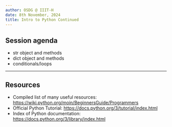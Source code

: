 ```yaml
---
author: OSDG @ IIIT-H
date: 8th November, 2024
title: Intro to Python Continued
---
```


## Session agenda

- str object and methods
- dict object and methods
- conditionals/loops

---

## Resources

- Compiled list of many useful resources: https://wiki.python.org/moin/BeginnersGuide/Programmers
- Official Python Tutorial: https://docs.python.org/3/tutorial/index.html
- Index of Python documentation: https://docs.python.org/3/library/index.html
